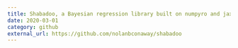 ```yaml
---
title: Shabadoo, a Bayesian regression library built on numpyro and jax.
date: 2020-03-01
category: github
external_url: https://github.com/nolanbconaway/shabadoo
---
```


